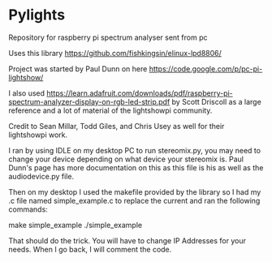 Pylights
========

Repository for raspberry pi spectrum analyser sent from pc

Uses this library https://github.com/fishkingsin/elinux-lpd8806/

Project was started by Paul Dunn on here https://code.google.com/p/pc-pi-lightshow/

I also used https://learn.adafruit.com/downloads/pdf/raspberry-pi-spectrum-analyzer-display-on-rgb-led-strip.pdf
by Scott Driscoll as a large reference and a lot of material of the lightshowpi community.

Credit to Sean Millar, Todd Giles, and Chris Usey as well for their lightshowpi work.

I ran by using IDLE on my desktop PC to run stereomix.py, you may need to change your device depending on what device your stereomix is. Paul Dunn's page has more documentation on this as this file is his as well as the audiodevice.py file.

Then on my desktop I used the makefile provided by the library so I had my .c file named simple_example.c to replace the current and ran the following commands:

make simple_example
./simple_example

That should do the trick. You will have to change IP Addresses for your needs. When I go back, I will comment the code.

